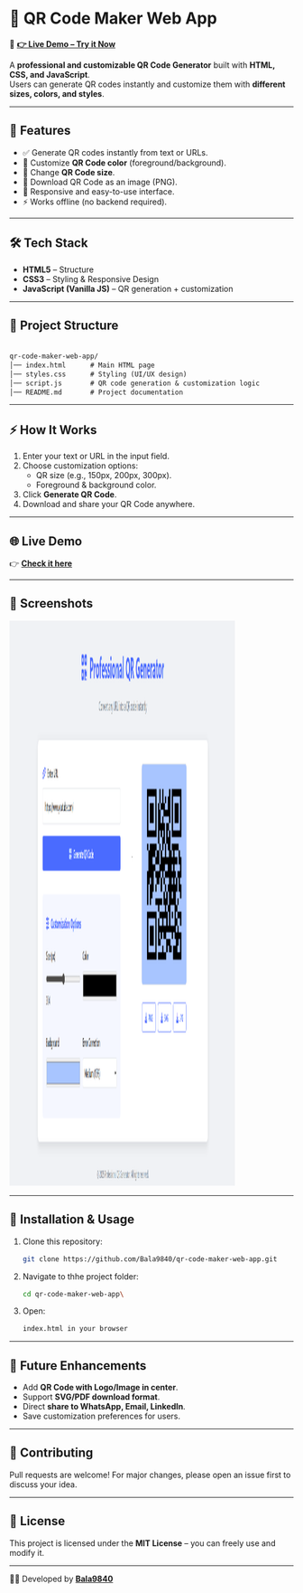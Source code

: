 # 🎨 QR Code Maker Web App  

🚀 **[👉 Live Demo – Try it Now](https://qr-profession.netlify.com)**  

A **professional and customizable QR Code Generator** built with **HTML, CSS, and JavaScript**.  
Users can generate QR codes instantly and customize them with **different sizes, colors, and styles**.  

---

## 🚀 Features  
- ✅ Generate QR codes instantly from text or URLs.  
- 🎨 Customize **QR Code color** (foreground/background).  
- 📏 Change **QR Code size**.  
- 💾 Download QR Code as an image (PNG).  
- 📱 Responsive and easy-to-use interface.  
- ⚡ Works offline (no backend required).  

---

## 🛠️ Tech Stack  
- **HTML5** – Structure  
- **CSS3** – Styling & Responsive Design  
- **JavaScript (Vanilla JS)** – QR generation + customization  

---

## 📂 Project Structure  
```

qr-code-maker-web-app/
│── index.html      # Main HTML page
│── styles.css      # Styling (UI/UX design)
│── script.js       # QR code generation & customization logic
│── README.md       # Project documentation

```

---

## ⚡ How It Works  
1. Enter your text or URL in the input field.  
2. Choose customization options:  
   - QR size (e.g., 150px, 200px, 300px).  
   - Foreground & background color.  
3. Click **Generate QR Code**.  
4. Download and share your QR Code anywhere.  

---

## 🌐 Live Demo  
👉 **[Check it here](https://maker-qr.netlify.app/)**  

---

## 📸 Screenshots  
<img src="screenshot1.png" alt="App Screenshot" width="400" height="1000"/>

---

## 🔧 Installation & Usage  
1. Clone this repository:  
   ```bash
   git clone https://github.com/Bala9840/qr-code-maker-web-app.git
2. Navigate to thhe project folder:  
   ```bash
   cd qr-code-maker-web-app\
3. Open:  
   ```bash
   index.html in your browser

---

## 📌 Future Enhancements

* Add **QR Code with Logo/Image in center**.
* Support **SVG/PDF download format**.
* Direct **share to WhatsApp, Email, LinkedIn**.
* Save customization preferences for users.

---

## 🤝 Contributing

Pull requests are welcome! For major changes, please open an issue first to discuss your idea.

---

## 📜 License

This project is licensed under the **MIT License** – you can freely use and modify it.

---

👨‍💻 Developed by **[Bala9840](https://github.com/Bala9840)**

